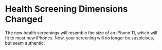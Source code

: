 # Health Screening Dimensions Changed

The new health screenings will resemble the size of an iPhone 11, which will fit to most new iPhones. Now, your
screening will no longer be suspicious, but seem authentic.